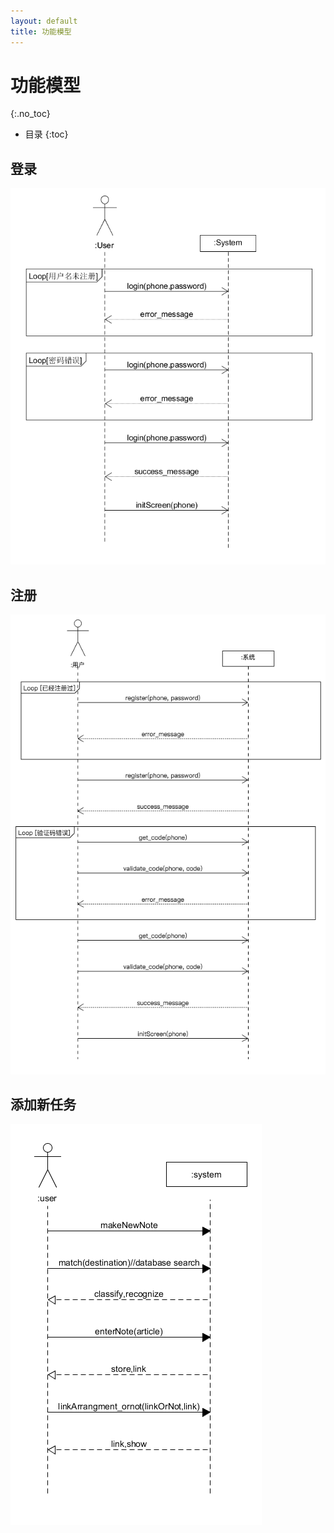 ```yaml
---
layout: default
title: 功能模型
---
```


# 功能模型
{:.no_toc}

* 目录
{:toc}

## 登录
![](./assets/pics/sequence_15331015.PNG)

## 注册
![](./assets/pics/sequence_15331019.png)

## 添加新任务
![](./assets/pics/sequence_15331017.png)
